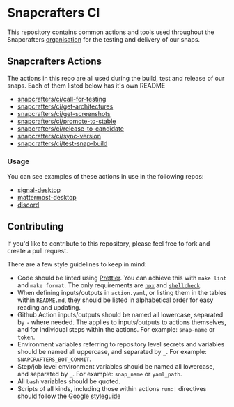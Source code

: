 # Snapcrafters CI

This repository contains common actions and tools used throughout the Snapcrafters [organisation](https://github.com/snapcrafters) for the testing and delivery of our snaps.

## Snapcrafters Actions

The actions in this repo are all used during the build, test and release of our snaps. Each of them listed below has it's own README

- [snapcrafters/ci/call-for-testing](call-for-testing/README.md)
- [snapcrafters/ci/get-architectures](get-architectures/README.md)
- [snapcrafters/ci/get-screenshots](get-screenshots/README.md)
- [snapcrafters/ci/promote-to-stable](promote-to-stable/README.md)
- [snapcrafters/ci/release-to-candidate](release-to-candidate/README.md)
- [snapcrafters/ci/sync-version](sync-version/README.md)
- [snapcrafters/ci/test-snap-build](test-snap-build/README.md)

### Usage

You can see examples of these actions in use in the following repos:

- [signal-desktop](https://github.com/snapcrafters/signal-desktop/main/.github/workflows)
- [mattermost-desktop](https://github.com/snapcrafters/mattermost-desktop/main/.github/workflows)
- [discord](https://github.com/snapcrafters/discord/main/.github/workflows)

## Contributing

If you'd like to contribute to this repository, please feel free to fork and create a pull request.

There are a few style guidelines to keep in mind:

- Code should be linted using [Prettier](https://prettier.io/). You can achieve this with `make lint` and `make format`. The only requirements are [`npx`](https://www.npmjs.com/package/npx) and [`shellcheck`](https://github.com/koalaman/shellcheck).
- When defining inputs/outputs in `action.yaml`, or listing them in the tables within `README.md`, they should be listed in alphabetical order for easy reading and updating.
- Github Action inputs/outputs should be named all lowercase, separated by `-` where needed. The applies to inputs/outputs to actions themselves, and for individual steps within the actions. For example: `snap-name` or `token`.
- Environment variables referring to repository level secrets and variables should be named all uppercase, and separated by `_`. For example: `SNAPCRAFTERS_BOT_COMMIT`.
- Step/job level environment variables should be named all lowercase, and separated by `_`. For example: `snap_name` or `yaml_path`.
- All `bash` variables should be quoted.
- Scripts of all kinds, including those within actions `run:|` directives should follow the [Google styleguide](https://google.github.io/styleguide/shellguide.html)

